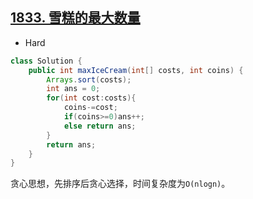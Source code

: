 ## [1833. 雪糕的最大数量](https://leetcode-cn.com/problems/maximum-ice-cream-bars/)

* Hard

```java
class Solution {
    public int maxIceCream(int[] costs, int coins) {
        Arrays.sort(costs);
        int ans = 0;
        for(int cost:costs){
            coins-=cost;
            if(coins>=0)ans++;
            else return ans;
        }
        return ans;
    }
}
```

贪心思想，先排序后贪心选择，时间复杂度为`O(nlogn)`。